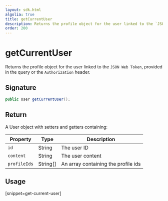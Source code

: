 ```yaml
---
layout: sdk.html
algolia: true
title: getCurrentUser
description: Returns the profile object for the user linked to the `JSON Web Token`
order: 200
---
```


# getCurrentUser

Returns the profile object for the user linked to the `JSON Web Token`, provided in the query or the `Authorization` header.

## Signature

```java
public User getCurrentUser();
```

## Return

A User object with setters and getters containing:

| Property     | Type    | Description                       |
| ---------- | ------- | --------------------------------- |
| `id` | String | The user ID |
| `content` | String | The user content |
| `profileIds` | String[] | An array containing the profile ids |

## Usage

[snippet=get-current-user]
